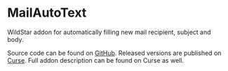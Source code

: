 MailAutoText
============

WildStar addon for automatically filling new mail recipient, subject and body.

Source code can be found on [GitHub](https://github.com/kaporten/MailAutoText).
Released versions are published on [Curse](http://www.curse.com/ws-addons/WildStar/221379-mailautotext). Full addon description can be found on Curse as well.